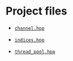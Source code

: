 ---
---

# Project files

  - [`channel.hpp`](doc_channel.html#standardese-channel.hpp)

  - [`indices.hpp`](doc_indices.html#standardese-indices.hpp)

  - [`thread_pool.hpp`](doc_thread_pool.html#standardese-thread_pool.hpp)
